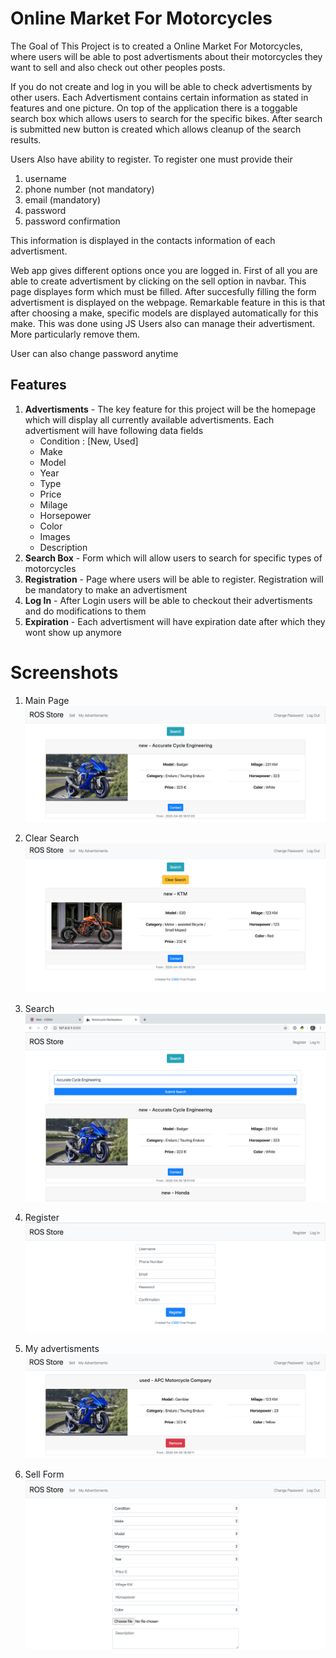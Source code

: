 # Online Market For Motorcycles

The Goal of This Project is to created a Online Market For Motorcycles, where users will be able to post advertisments about their motorcycles they want to sell and also check out other peoples posts.  

If you do not create and log in you will be able to check advertisments by other users. Each Advertisment contains certain information as stated in features and one picture. On top of the application there is a toggable search box which allows users to search for the specific bikes. After search is submitted new button is created which allows cleanup of the search results.

Users Also have ability to register. To register one must provide their 
1) username
2) phone number (not mandatory)
3) email (mandatory)
4) password
5) password confirmation

This information is displayed in the contacts information of each advertisment.

Web app gives different options once you are logged in. First of all you are able to create advertisment by clicking on the sell option in navbar. This page displayes form which must be filled. After succesfully filling the form advertisment is displayed on the webpage.  Remarkable feature in this is that after choosing a make, specific models are displayed automatically for this make. This was done using JS
Users also can manage their advertisment. More particularly remove them.

User can also change password anytime

## Features
1) __Advertisments__ - The key feature for this project will be the homepage which will display all currently available advertisments.  Each advertisment will have following data fields
    * Condition  : [New, Used]
    * Make
    * Model
    * Year
    * Type
    * Price
    * Milage
    * Horsepower
    * Color
    * Images
    * Description
2) __Search Box__ -  Form which will allow users to search for specific types of motorcycles
3) __Registration__ - Page where users will be able to register. Registration will be mandatory to make an advertisment
4) __Log In__ - After Login users will be able to checkout their advertisments and do modifications to them
5) __Expiration__ - Each advertisment will have expiration date after which they wont show up anymore

# Screenshots 
1) Main Page
   ![Main](/screenshots/MainPage.png)
2) Clear Search
    ![Clear Search](/screenshots/clear_search.png)
3) Search
![search](/screenshots/search.png)

 4) Register
 ![register](/screenshots/Register.png)

5) My advertisments
 ![My_advs](/screenshots/My_advs.png)

 6) Sell Form
![My_advs](/screenshots/Sell_form.png)


 